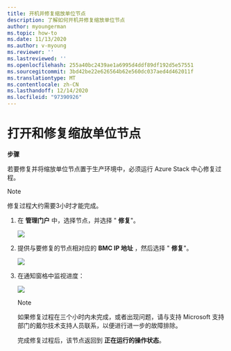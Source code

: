 ```yaml
---
title: 开机并修复缩放单位节点
description: 了解如何开机并修复缩放单位节点
author: myoungerman
ms.topic: how-to
ms.date: 11/13/2020
ms.author: v-myoung
ms.reviewer: ''
ms.lastreviewed: ''
ms.openlocfilehash: 255a40bc2439ae1a6995d4ddf89df192d5e57551
ms.sourcegitcommit: 3bd42be22e626564b62e560dc037aed4d462011f
ms.translationtype: MT
ms.contentlocale: zh-CN
ms.lasthandoff: 12/14/2020
ms.locfileid: "97390926"
---
```

# <a name="powering-on-and-repairing-a-scale-unit-node"></a>打开和修复缩放单位节点

**步骤**

若要修复并将缩放单位节点置于生产环境中，必须运行 Azure Stack 中心修复过程。

> [!NOTE]
> 修复过程大约需要3小时才能完成。

1.  在 **管理门户** 中，选择节点，并选择 " **修复**"。

    ![](media/image-52.png)

1.  提供与要修复的节点相对应的 **BMC IP 地址** ，然后选择 " **修复**"。

    ![](media/image-53.png)

1.  在通知窗格中监视进度：

    ![](media/image-54.png)
    
    
    > [!NOTE]
    > 如果修复过程在三个小时内未完成，或者出现问题，请与支持 Microsoft 支持部门的戴尔技术支持人员联系，以便进行进一步的故障排除。
    
    完成修复过程后，该节点返回到 **正在运行的操作状态**。
    
